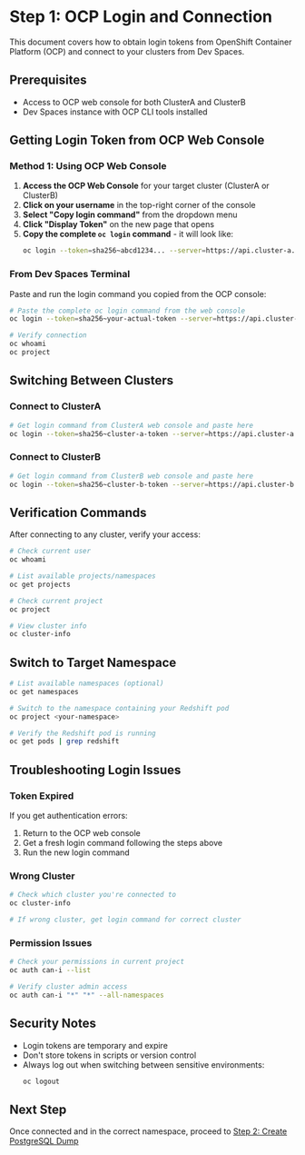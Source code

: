 # Step 1: OCP Login and Connection

This document covers how to obtain login tokens from OpenShift Container Platform (OCP) and connect to your clusters from Dev Spaces.

## Prerequisites

- Access to OCP web console for both ClusterA and ClusterB
- Dev Spaces instance with OCP CLI tools installed

## Getting Login Token from OCP Web Console

### Method 1: Using OCP Web Console

1. **Access the OCP Web Console** for your target cluster (ClusterA or ClusterB)
2. **Click on your username** in the top-right corner of the console
3. **Select "Copy login command"** from the dropdown menu
4. **Click "Display Token"** on the new page that opens
5. **Copy the complete `oc login` command** - it will look like:
   ```bash
   oc login --token=sha256~abcd1234... --server=https://api.cluster-a.example.com:6443
   ```

### From Dev Spaces Terminal

Paste and run the login command you copied from the OCP console:

```bash
# Paste the complete oc login command from the web console
oc login --token=sha256~your-actual-token --server=https://api.cluster-a.example.com:6443

# Verify connection
oc whoami
oc project
```

## Switching Between Clusters

### Connect to ClusterA
```bash
# Get login command from ClusterA web console and paste here
oc login --token=sha256~cluster-a-token --server=https://api.cluster-a.example.com:6443
```

### Connect to ClusterB
```bash
# Get login command from ClusterB web console and paste here
oc login --token=sha256~cluster-b-token --server=https://api.cluster-b.example.com:6443
```

## Verification Commands

After connecting to any cluster, verify your access:

```bash
# Check current user
oc whoami

# List available projects/namespaces
oc get projects

# Check current project
oc project

# View cluster info
oc cluster-info
```

## Switch to Target Namespace

```bash
# List available namespaces (optional)
oc get namespaces

# Switch to the namespace containing your Redshift pod
oc project <your-namespace>

# Verify the Redshift pod is running
oc get pods | grep redshift
```

## Troubleshooting Login Issues

### Token Expired
If you get authentication errors:
1. Return to the OCP web console
2. Get a fresh login command following the steps above
3. Run the new login command

### Wrong Cluster
```bash
# Check which cluster you're connected to
oc cluster-info

# If wrong cluster, get login command for correct cluster
```

### Permission Issues
```bash
# Check your permissions in current project
oc auth can-i --list

# Verify cluster admin access
oc auth can-i "*" "*" --all-namespaces
```

## Security Notes

- Login tokens are temporary and expire
- Don't store tokens in scripts or version control
- Always log out when switching between sensitive environments:
  ```bash
  oc logout
  ```

## Next Step

Once connected and in the correct namespace, proceed to [Step 2: Create PostgreSQL Dump](./02-create-postgres-dump.md)
